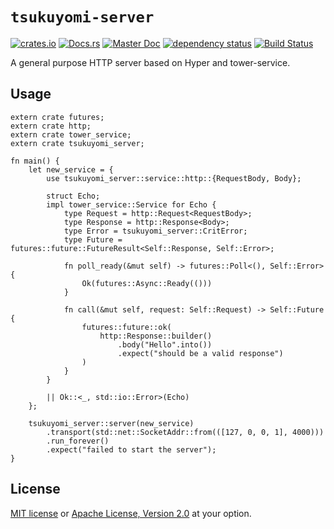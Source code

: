 # `tsukuyomi-server`

[![crates.io](https://img.shields.io/crates/v/tsukuyomi-server.svg)](https://crates.io/crates/tsukuyomi-server)
[![Docs.rs](https://docs.rs/tsukuyomi-server/badge.svg)](https://docs.rs/tsukuyomi-server)
[![Master Doc](https://img.shields.io/badge/doc-master-blue.svg)](https://tsukuyomi-rs.github.io/tsukuyomi-server)
[![dependency status](https://deps.rs/crate/tsukuyomi-server/0.1.0/status.svg)](https://deps.rs/crate/tsukuyomi-server/0.1.0)
[![Build Status](https://travis-ci.org/tsukuyomi-rs/tsukuyomi-server.svg?branch=master)](https://travis-ci.org/tsukuyomi-rs/tsukuyomi-server)

A general purpose HTTP server based on Hyper and tower-service.

## Usage 

```rust,no_run
extern crate futures;
extern crate http;
extern crate tower_service;
extern crate tsukuyomi_server;

fn main() {
    let new_service = {
        use tsukuyomi_server::service::http::{RequestBody, Body};

        struct Echo;
        impl tower_service::Service for Echo {
            type Request = http::Request<RequestBody>;
            type Response = http::Response<Body>;
            type Error = tsukuyomi_server::CritError;
            type Future = futures::future::FutureResult<Self::Response, Self::Error>;

            fn poll_ready(&mut self) -> futures::Poll<(), Self::Error> {
                Ok(futures::Async::Ready(()))
            }

            fn call(&mut self, request: Self::Request) -> Self::Future {
                futures::future::ok(
                    http::Response::builder()
                        .body("Hello".into())
                        .expect("should be a valid response")
                )
            }
        }

        || Ok::<_, std::io::Error>(Echo)
    };

    tsukuyomi_server::server(new_service)
        .transport(std::net::SocketAddr::from(([127, 0, 0, 1], 4000)))
        .run_forever()
        .expect("failed to start the server");
}
```

## License

[MIT license](LICENSE-MIT) or [Apache License, Version 2.0](LICENSE-APACHE) at your option.
